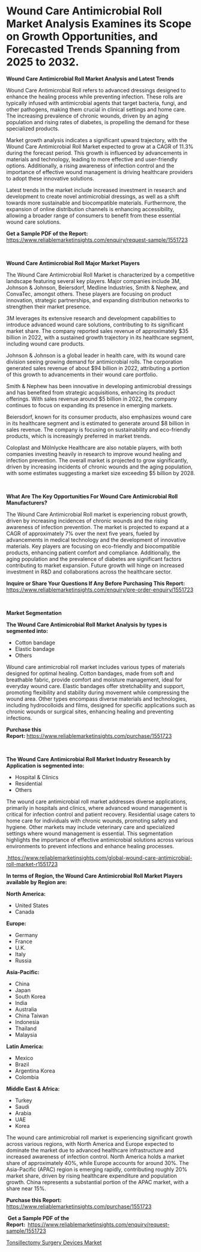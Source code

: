 <p><h1>Wound Care Antimicrobial Roll Market Analysis Examines its Scope on Growth Opportunities, and Forecasted Trends Spanning from 2025 to 2032.</h1></p><p><strong>Wound Care Antimicrobial Roll Market Analysis and Latest Trends</strong></p>
<p><p>Wound Care Antimicrobial Roll refers to advanced dressings designed to enhance the healing process while preventing infection. These rolls are typically infused with antimicrobial agents that target bacteria, fungi, and other pathogens, making them crucial in clinical settings and home care. The increasing prevalence of chronic wounds, driven by an aging population and rising rates of diabetes, is propelling the demand for these specialized products.</p><p>Market growth analysis indicates a significant upward trajectory, with the Wound Care Antimicrobial Roll Market expected to grow at a CAGR of 11.3% during the forecast period. This growth is influenced by advancements in materials and technology, leading to more effective and user-friendly options. Additionally, a rising awareness of infection control and the importance of effective wound management is driving healthcare providers to adopt these innovative solutions.</p><p>Latest trends in the market include increased investment in research and development to create novel antimicrobial dressings, as well as a shift towards more sustainable and biocompatible materials. Furthermore, the expansion of online distribution channels is enhancing accessibility, allowing a broader range of consumers to benefit from these essential wound care solutions.</p></p>
<p><strong>Get a Sample PDF of the Report:&nbsp;</strong> <a href="https://www.reliablemarketinsights.com/enquiry/request-sample/1551723?utm_campaign=3286&utm_medium=2&utm_source=Github&utm_content=ia&utm_term=04032025&utm_id=wound-care-antimicrobial-roll">https://www.reliablemarketinsights.com/enquiry/request-sample/1551723</a></p>
<p>&nbsp;</p>
<p><strong>Wound Care Antimicrobial Roll Major Market Players</strong></p>
<p><p>The Wound Care Antimicrobial Roll Market is characterized by a competitive landscape featuring several key players. Major companies include 3M, Johnson & Johnson, Beiersdorf, Medline Industries, Smith & Nephew, and ConvaTec, amongst others. These players are focusing on product innovation, strategic partnerships, and expanding distribution networks to strengthen their market presence.</p><p>3M leverages its extensive research and development capabilities to introduce advanced wound care solutions, contributing to its significant market share. The company reported sales revenue of approximately $35 billion in 2022, with a sustained growth trajectory in its healthcare segment, including wound care products.</p><p>Johnson & Johnson is a global leader in health care, with its wound care division seeing growing demand for antimicrobial rolls. The corporation generated sales revenue of about $94 billion in 2022, attributing a portion of this growth to advancements in their wound care portfolio.</p><p>Smith & Nephew has been innovative in developing antimicrobial dressings and has benefited from strategic acquisitions, enhancing its product offerings. With sales revenue around $5 billion in 2022, the company continues to focus on expanding its presence in emerging markets.</p><p>Beiersdorf, known for its consumer products, also emphasizes wound care in its healthcare segment and is estimated to generate around $8 billion in sales revenue. The company is focusing on sustainability and eco-friendly products, which is increasingly preferred in market trends.</p><p>Coloplast and Mölnlycke Healthcare are also notable players, with both companies investing heavily in research to improve wound healing and infection prevention. The overall market is projected to grow significantly, driven by increasing incidents of chronic wounds and the aging population, with some estimates suggesting a market size exceeding $5 billion by 2028.</p></p>
<p>&nbsp;</p>
<p><strong>What Are The Key Opportunities For Wound Care Antimicrobial Roll Manufacturers?</strong></p>
<p><p>The Wound Care Antimicrobial Roll market is experiencing robust growth, driven by increasing incidences of chronic wounds and the rising awareness of infection prevention. The market is projected to expand at a CAGR of approximately 7% over the next five years, fueled by advancements in medical technology and the development of innovative materials. Key players are focusing on eco-friendly and biocompatible products, enhancing patient comfort and compliance. Additionally, the aging population and the prevalence of diabetes are significant factors contributing to market expansion. Future growth will hinge on increased investment in R&D and collaborations across the healthcare sector.</p></p>
<p><strong>Inquire or Share Your Questions If Any Before Purchasing This Report:</strong> <a href="https://www.reliablemarketinsights.com/enquiry/pre-order-enquiry/1551723?utm_campaign=3286&utm_medium=2&utm_source=Github&utm_content=ia&utm_term=04032025&utm_id=wound-care-antimicrobial-roll">https://www.reliablemarketinsights.com/enquiry/pre-order-enquiry/1551723</a></p>
<p>&nbsp;</p>
<p><strong>Market Segmentation</strong></p>
<p><strong>The Wound Care Antimicrobial Roll Market Analysis by types is segmented into:</strong></p>
<p><ul><li>Cotton bandage</li><li>Elastic bandage</li><li>Others</li></ul></p>
<p><p>Wound care antimicrobial roll market includes various types of materials designed for optimal healing. Cotton bandages, made from soft and breathable fabric, provide comfort and moisture management, ideal for everyday wound care. Elastic bandages offer stretchability and support, promoting flexibility and stability during movement while compressing the wound area. Other types encompass diverse materials and technologies, including hydrocolloids and films, designed for specific applications such as chronic wounds or surgical sites, enhancing healing and preventing infections.</p></p>
<p><strong>Purchase this Report:&nbsp;</strong><a href="https://www.reliablemarketinsights.com/purchase/1551723?utm_campaign=3286&utm_medium=2&utm_source=Github&utm_content=ia&utm_term=04032025&utm_id=wound-care-antimicrobial-roll">https://www.reliablemarketinsights.com/purchase/1551723</a></p>
<p>&nbsp;</p>
<p><strong>The Wound Care Antimicrobial Roll Market Industry Research by Application is segmented into:</strong></p>
<p><ul><li>Hospital & Clinics</li><li>Residential</li><li>Others</li></ul></p>
<p><p>The wound care antimicrobial roll market addresses diverse applications, primarily in hospitals and clinics, where advanced wound management is critical for infection control and patient recovery. Residential usage caters to home care for individuals with chronic wounds, promoting safety and hygiene. Other markets may include veterinary care and specialized settings where wound management is essential. This segmentation highlights the importance of effective antimicrobial solutions across various environments to prevent infections and enhance healing processes.</p></p>
<p><a href="https://www.reliablemarketinsights.com/global-wound-care-antimicrobial-roll-market-r1551723?utm_campaign=3286&utm_medium=2&utm_source=Github&utm_content=ia&utm_term=04032025&utm_id=wound-care-antimicrobial-roll">&nbsp;https://www.reliablemarketinsights.com/global-wound-care-antimicrobial-roll-market-r1551723</a></p>
<p><strong>In terms of Region, the Wound Care Antimicrobial Roll Market Players available by Region are:</strong></p>
<p>
    <p> <strong> North America: </strong>
        <ul>
            <li>United States</li>
            <li>Canada</li>
        </ul>
        </p> 
    <p> <strong> Europe: </strong>
        <ul>
            <li>Germany</li>
            <li>France</li>
            <li>U.K.</li>
            <li>Italy</li>
            <li>Russia</li>
        </ul>
        </p> 
    <p> <strong> Asia-Pacific: </strong>
        <ul>
            <li>China</li>
            <li>Japan</li>
            <li>South Korea</li>
            <li>India</li>
            <li>Australia</li>
            <li>China Taiwan</li>
            <li>Indonesia</li>
            <li>Thailand</li>
            <li>Malaysia</li>
        </ul>
        </p> 
    <p> <strong> Latin America: </strong>
        <ul>
            <li>Mexico</li>
            <li>Brazil</li>
            <li>Argentina Korea</li>
            <li>Colombia</li>
        </ul>
        </p> 
    <p> <strong> Middle East & Africa: </strong>
        <ul>
            <li>Turkey</li>
            <li>Saudi</li>
            <li>Arabia</li>
            <li>UAE</li>
            <li>Korea</li>
        </ul>
    </p>
    </p>
<p><p>The wound care antimicrobial roll market is experiencing significant growth across various regions, with North America and Europe expected to dominate the market due to advanced healthcare infrastructure and increased awareness of infection control. North America holds a market share of approximately 40%, while Europe accounts for around 30%. The Asia-Pacific (APAC) region is emerging rapidly, contributing roughly 20% market share, driven by rising healthcare expenditure and population growth. China represents a substantial portion of the APAC market, with a share near 15%.</p></p>
<p><strong>Purchase this Report: </strong><a href="https://www.reliablemarketinsights.com/purchase/1551723?utm_campaign=3286&utm_medium=2&utm_source=Github&utm_content=ia&utm_term=04032025&utm_id=wound-care-antimicrobial-roll">https://www.reliablemarketinsights.com/purchase/1551723</a></p>
<p>&nbsp;<strong>Get a Sample PDF of the Report:&nbsp;&nbsp;</strong><a href="https://www.reliablemarketinsights.com/enquiry/request-sample/1551723?utm_campaign=3286&utm_medium=2&utm_source=Github&utm_content=ia&utm_term=04032025&utm_id=wound-care-antimicrobial-roll">https://www.reliablemarketinsights.com/enquiry/request-sample/1551723</a></p>
<p><strong></strong></p>
<p><p><a href="https://github.com/mateyappiazo/Market-Research-Report-List-1/blob/main/tonsillectomy-surgery-devices-market.md?utm_campaign=3286&utm_medium=2&utm_source=Github&utm_content=ia&utm_term=04032025&utm_id=wound-care-antimicrobial-roll">Tonsillectomy Surgery Devices Market</a></p></p>